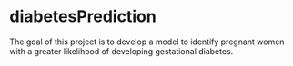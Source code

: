 # diabetesPrediction
The goal of this project is to develop a model to identify pregnant women with a greater likelihood of developing gestational diabetes.
